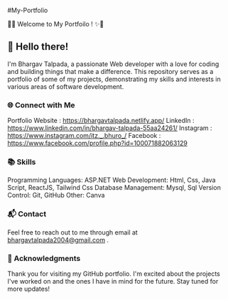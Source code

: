 #My-Portfolio

🌟✨ Welcome to My Portfoilo ! ✨🌟

## 👋 Hello there!

 I'm Bhargav Talpada, a passionate Web developer with a love for coding and building things that make a difference. This repository serves as a portfolio of some of my projects, demonstrating my skills and interests in various areas of software development.


### 🌐 Connect with Me

Portfolio Website : https://bhargavtalpada.netlify.app/
LinkedIn : https://www.linkedin.com/in/bhargav-talpada-55aa24261/
Instagram : https://www.instagram.com/itz._.bhuro_/
Facebook : https://www.facebook.com/profile.php?id=100071882063129

### 📚 Skills

Programming Languages: ASP.NET
Web Development: Html, Css, Java Script, ReactJS, Tailwind Css
Database Management: Mysql, Sql 
Version Control: Git, GitHub
Other: Canva

### 📬 Contact

Feel free to reach out to me through email at bhargavtalpada2004@gmail.com .

### 🙏 Acknowledgments

Thank you for visiting my GitHub portfolio. I'm excited about the projects I've worked on and the ones I have in mind for the future. Stay tuned for more updates!

